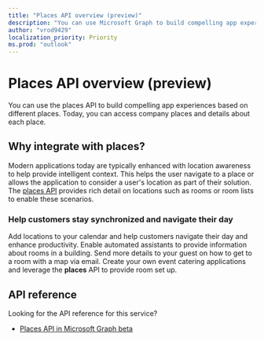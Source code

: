 ```yaml
---
title: "Places API overview (preview)"
description: "You can use Microsoft Graph to build compelling app experiences based on different places. Today, you can access company places and details about each place."
author: "vrod9429"
localization_priority: Priority
ms.prod: "outlook"
---
```


# Places API overview (preview)

You can use the places API to build compelling app experiences based on different places. Today, you can access company places and details about each place.

<!-- markdownlint-disable MD026 -->
## Why integrate with places?
<!-- markdownlint-enable MD026 -->

Modern applications today are typically enhanced with location awareness to help provide intelligent context. This helps the user navigate to a place or allows the application to consider a user's location as part of their solution. The [places API](../resources/places.md) provides rich detail on locations such as rooms or room lists to enable these scenarios.

### Help customers stay synchronized and navigate their day

Add locations to your calendar and help customers navigate their day and enhance productivity. Enable automated assistants to provide information about rooms in a building. Send more details to your guest on how to get to a room with a map via email. Create your own event catering applications and leverage the **places** API to provide room set up.

## API reference

Looking for the API reference for this service?

- [Places API in Microsoft Graph beta](/graph/api/resources/place?view=graph-rest-beta)
